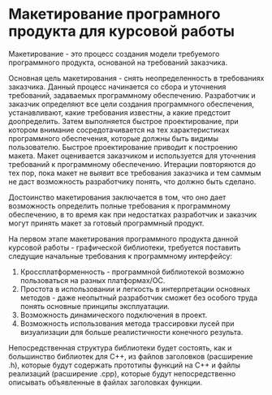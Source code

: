 # Макетирование програмного продукта для курсовой работы
Макетирование - это процесс создания модели требуемого программного продукта, основаной на требований заказчика.

Основная цель макетирования - снять неопределенность в требованиях заказчика. Данный процесс начинается со сбора и уточнения требований, задаваемых программному обеспечению. Разработчик и заказчик определяют все цели создания программного обеспечения, устанавливают, какие требования известны, а какие предстоит доопределить. Затем выполняется быстрое проектирование, при котором внимание сосредотачивается на тех характеристиках программного обеспечения, которые должны быть видимы пользователю. Быстрое проектирование приводит к построению макета. Макет оценивается заказчиком и используется для уточнения требований к программному обеспечению. Итерации повторяются до тех пор, пока макет не выявит все требования заказчика и тем саммым не даст возможность разработчику понять, что должно быть сделано.

Достоинство макетирования заключается в том, что оно дает возможность определить полные требования к программному обеспечению, в то время как при недостатках разработчик и заказчик могут принять макет за готовый программный продукт.

На первом этапе макетирования программного продукта данной курсовой работы - графической библиотеки, требуется поставить следущие начальные требования к программному интерфейсу:
1. Кроссплатформенность - программной библиотекой возможно пользоваться на разных платформах/ОС.
2. Простота в использовании и легкость в интерпретации основных методов - даже неопытный разработчик сможет без особого труда понять основные принципы эксплуатации.
3. Возможность динамического подключения в проект.
4. Возможность использования метода трассировки лусей при визуализации для больше реалистичности конечного результа.

Непосредственная структура библиотеки будет состоять, как и большинство библиотек для C++, из файлов заголовков (расширение .h), которые будут содержать прототипы функций на C++ и файлы реализаций (расширение .cpp), которые будут непосредственно описывать объявленные в файлах заголовках функции.
